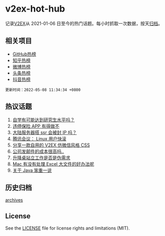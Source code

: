 # v2ex-hot-hub

 记录[V2EX](https://www.v2ex.com/)从 2021-01-06 日至今的热门话题。每小时抓取一次数据，按天[归档](archives)。
 
 ## 相关项目

- [GitHub热榜](https://github.com/snaildev/github-hot-hub)
- [知乎热榜](https://github.com/snaildev/zhihu-hot-hub)
- [微博热榜](https://github.com/snaildev/weibo-hot-hub)
- [头条热榜](https://github.com/snaildev/toutiao-hot-hub)
- [抖音热榜](https://github.com/snaildev/douyin-hot-hub)


 `更新时间：2022-05-08 11:34:34 +0800`

## 热议话题

1. [自学有可能达到研究生水平吗？](https://www.v2ex.com/t/851340)
1. [违停保险 APP 有得做不](https://www.v2ex.com/t/851417)
1. [大陆服务器搭 ssr 会被封 IP 吗？](https://www.v2ex.com/t/851443)
1. [腾讯会议： Linux 用户快滚](https://www.v2ex.com/t/851449)
1. [分享一款自用的 V2EX 仿微信风格 CSS](https://www.v2ex.com/t/851399)
1. [公司发邮件的成本很高吗..](https://www.v2ex.com/t/851370)
1. [升降桌站立工作是否是伪需求](https://www.v2ex.com/t/851331)
1. [Mac 有没有处理 Excel 大文件的好办法呢](https://www.v2ex.com/t/851376)
1. [关于 Java 笨重一说](https://www.v2ex.com/t/851477)

## 历史归档

[archives](archives)

## License

See the [LICENSE](LICENSE) file for license rights and limitations (MIT).
